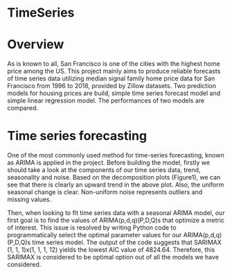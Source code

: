 # TimeSeries
# Overview
As is known to all, San Francisco is one of the cities with the highest home price among the US. This project mainly aims to produce reliable forecasts of time series data utilizing median signal family home price data for San Francisco from 1996 to 2018, provided by Zillow datasets. Two prediction models for housing prices are build, simple time series forecast model and simple linear regression model. The performances of two models are compared.

# Time series forecasting
One of the most commonly used method for time-series forecasting, known as ARIMA is applied in the project. Before building the model, firstly we should take a look at the components of our time series data, trend, seasonality and noise. Based on the decomposition plots (Figure1), we can see that there is clearly an upward trend in the above plot. Also, the uniform seasonal change is clear. Non-uniform noise represents outliers and missing values.

Then, when looking to fit time series data with a seasonal ARIMA model, our first goal is to find the values of ARIMA(p,d,q)(P,D,Q)s that optimize a metric of interest. This issue is resolved by writing Python code to programmatically select the optimal parameter values for our ARIMA(p,d,q)(P,D,Q)s time series model. The output of the code suggests that SARIMAX (1, 1, 1)x(1, 1, 1, 12) yields the lowest AIC value of 4824.64. Therefore, this SARIMAX is considered to be optimal option out of all the models we have considered.
